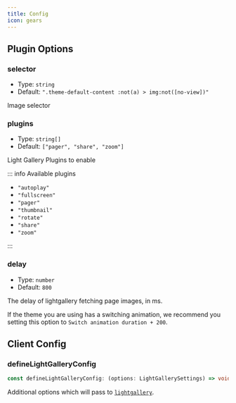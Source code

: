 ```yaml
---
title: Config
icon: gears
---
```


## Plugin Options

### selector

- Type: `string`
- Default: `".theme-default-content :not(a) > img:not([no-view])"`

Image selector

### plugins

- Type: `string[]`
- Default: `["pager", "share", "zoom"]`

Light Gallery Plugins to enable

::: info Available plugins

- `"autoplay"`
- `"fullscreen"`
- `"pager"`
- `"thumbnail"`
- `"rotate"`
- `"share"`
- `"zoom"`

:::

### delay

- Type: `number`
- Default: `800`

The delay of lightgallery fetching page images, in ms.

If the theme you are using has a switching animation, we recommend you setting this option to `Switch animation duration + 200`.

## Client Config

### defineLightGalleryConfig

```ts
const defineLightGalleryConfig: (options: LightGallerySettings) => void;
```

Additional options which will pass to [`lightgallery`](https://www.lightgalleryjs.com/docs/settings/).
